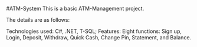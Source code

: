 #ATM-System
This is a basic ATM-Management project.

The details are as follows:

Technologies used:
C#,
.NET,
T-SQL;
Features:
Eight functions: Sign up, Login, Deposit, Withdraw, Quick Cash, Change Pin, Statement, and Balance.

